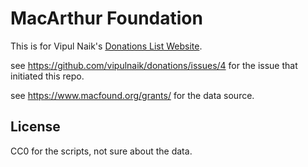 # MacArthur Foundation

This is for Vipul Naik's [Donations List Website](https://github.com/vipulnaik/donations).

see https://github.com/vipulnaik/donations/issues/4
for the issue that initiated this repo.

see https://www.macfound.org/grants/ for the data source.

## License

CC0 for the scripts, not sure about the data.
